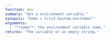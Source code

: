 ```yaml
---
function: env
summary: "Get a environment variable."
synopsis: "home = Irccd.System.env(name)"
arguments:
  - "**name**: the environment variable name."
returns: "The variable or an empty string."
---
```

